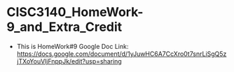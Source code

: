 # CISC3140_HomeWork-9_and_Extra_Credit

- This is HomeWork#9 Google Doc Link: 
https://docs.google.com/document/d/1yJuwHC6A7CcXro0t7snrLiSgQ5zjTXoYouVljFnppJk/edit?usp=sharing


